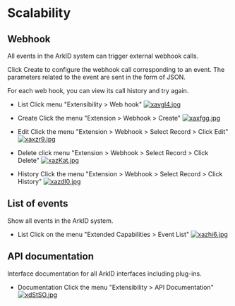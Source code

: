 # Scalability
## Webhook

All events in the ArkID system can trigger external webhook calls.

Click Create to configure the webhook call corresponding to an event. The parameters related to the event are sent in the form of JSON.

For each web hook, you can view its call history and try again.

* List Click menu "Extensibility > Web hook"
[![xavgl4.jpg](https://s1.ax1x.com/2022/10/13/xavgl4.jpg)](https://imgse.com/i/xavgl4)

* Create Click the menu "Extension > Webhook > Create"
[![xaxfgg.jpg](https://s1.ax1x.com/2022/10/13/xaxfgg.jpg)](https://imgse.com/i/xaxfgg)

* Edit Click the menu "Extension > Webhook > Select Record > Click Edit"
[![xaxzr9.jpg](https://s1.ax1x.com/2022/10/13/xaxzr9.jpg)](https://imgse.com/i/xaxzr9)

* Delete click menu "Extension > Webhook > Select Record > Click Delete"
[![xazKat.jpg](https://s1.ax1x.com/2022/10/13/xazKat.jpg)](https://imgse.com/i/xazKat)

* History Click the menu "Extension > Webhook > Select Record > Click History"
[![xazdI0.jpg](https://s1.ax1x.com/2022/10/13/xazdI0.jpg)](https://imgse.com/i/xazdI0)

## List of events

Show all events in the ArkID system.

* List Click on the menu "Extended Capabilities > Event List"
[![xazhi6.jpg](https://s1.ax1x.com/2022/10/13/xazhi6.jpg)](https://imgse.com/i/xazhi6)

## API documentation

Interface documentation for all ArkID interfaces including plug-ins.

* Documentation Click the menu "Extensibility > API Documentation"
[![xdStSO.jpg](https://s1.ax1x.com/2022/10/13/xdStSO.jpg)](https://imgse.com/i/xdStSO)
